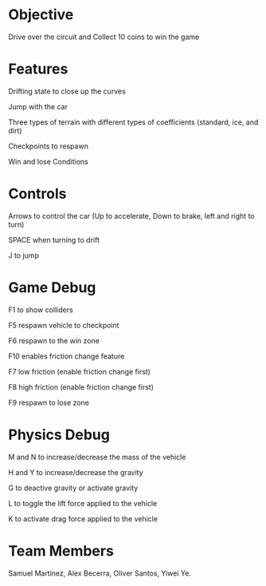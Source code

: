 # Objective
Drive over the circuit and Collect 10 coins to win the game 

# Features
Drifting state to close up the curves

Jump with the car 

Three types of terrain with different types of coefficients (standard, ice, and dirt)

Checkpoints to respawn 

Win and lose Conditions

# Controls
Arrows to control the car (Up to accelerate, Down to brake, left and right to turn)

SPACE when turning to drift

J to jump

# Game Debug
F1 to show colliders 

F5 respawn vehicle to checkpoint

F6 respawn to the win zone

F10 enables friction change feature

F7 low friction (enable friction change first)

F8 high friction (enable friction change first)

F9 respawn to lose zone


# Physics Debug
M and N to  increase/decrease  the mass of the vehicle

H and Y to increase/decrease the gravity 

G to deactive gravity or activate gravity

L to toggle the lift force applied to the vehicle

K to activate drag force applied to the vehicle



# Team Members
Samuel Martinez, Alex Becerra, Oliver Santos, Yiwei Ye.
